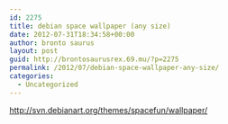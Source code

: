 ```yaml
---
id: 2275
title: debian space wallpaper (any size)
date: 2012-07-31T18:34:58+00:00
author: bronto saurus
layout: post
guid: http://brontosaurusrex.69.mu/?p=2275
permalink: /2012/07/debian-space-wallpaper-any-size/
categories:
  - Uncategorized
---
```

<http://svn.debianart.org/themes/spacefun/wallpaper/>
